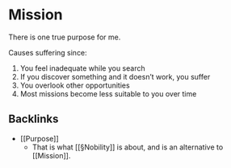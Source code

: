 # Mission
There is one true purpose for me.

Causes suffering since: 
1. You feel inadequate while you search
2. If you discover something and it doesn’t work, you suffer
3. You overlook other opportunities
4. Most missions become less suitable to you over time

## Backlinks
* [[Purpose]]
	* That is what [[§Nobility]] is about, and is an alternative to [[Mission]].

<!-- {BearID:57AC41DE-5624-43D0-8E34-02BA225FD76A-345-00000139C2C6602A} -->
